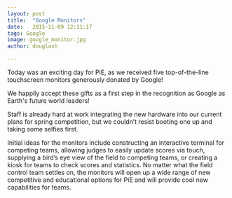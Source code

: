 ```yaml
---
layout: post
title:  "Google Monitors"
date:   2015-11-09 12:11:17
tags: Google
image: google_monitor.jpg
author: douglash

---
```

 Today was an exciting day for PiE, as we received five top-of-the-line touchscreen monitors generously donated by Google!

 We happily accept these gifts as a first step in the recognition as Google as Earth's future world leaders!

 Staff is already hard at work integrating the new hardware into our current plans for spring competition, but we couldn’t resist booting one up and taking some selfies first.

 Initial ideas for the monitors include constructing an interactive terminal for competing teams, allowing judges to easily update scores via touch, supplying a bird’s eye view of the field to competing teams, or creating a kiosk for teams to check scores and statistics.  No matter what the field control team settles on, the monitors will open up a wide range of new competitive and educational options for PiE and will provide cool new capabilities for teams.
